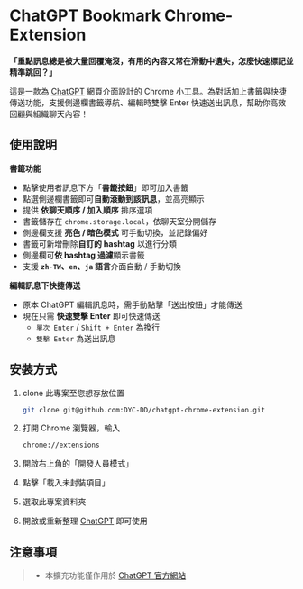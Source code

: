 # ChatGPT Bookmark Chrome-Extension

**「重點訊息總是被大量回覆淹沒，有用的內容又常在滑動中遺失，怎麼快速標記並精準跳回？」**

這是一款為 [ChatGPT](https://chatgpt.com/) 網頁介面設計的 Chrome 小工具。為對話加上書籤與快捷傳送功能，支援側邊欄書籤導航、編輯時雙擊 Enter 快速送出訊息，幫助你高效回顧與組織聊天內容！

## 使用說明

**書籤功能**

- 點擊使用者訊息下方「**書籤按鈕**」即可加入書籤
- 點選側邊欄書籤即可**自動滾動到該訊息**，並高亮顯示
- 提供 **依聊天順序 / 加入順序** 排序選項
- 書籤儲存在 `chrome.storage.local`，依聊天室分開儲存
- 側邊欄支援 **亮色 / 暗色模式** 可手動切換，並記錄偏好
- 書籤可新增刪除**自訂的 hashtag** 以進行分類
- 側邊欄可**依 hashtag 過濾**顯示書籤
- 支援 **`zh-TW`、`en`、`ja` 語言**介面自動 / 手動切換

**編輯訊息下快捷傳送**

- 原本 ChatGPT 編輯訊息時，需手動點擊「送出按鈕」才能傳送
- 現在只需 **快速雙擊 Enter** 即可快速傳送
  - `單次 Enter` / `Shift + Enter` 為換行
  - `雙擊 Enter` 為送出訊息

## 安裝方式

1. clone 此專案至您想存放位置

   ```bash
   git clone git@github.com:DYC-DD/chatgpt-chrome-extension.git
   ```

2. 打開 Chrome 瀏覽器，輸入
   ```bash
   chrome://extensions
   ```
3. 開啟右上角的「開發人員模式」
4. 點擊「載入未封裝項目」
5. 選取此專案資料夾
6. 開啟或重新整理 [ChatGPT](https://chatgpt.com/) 即可使用

## 注意事項

> - 本擴充功能僅作用於 [ChatGPT 官方網站](https://chatgpt.com/)
